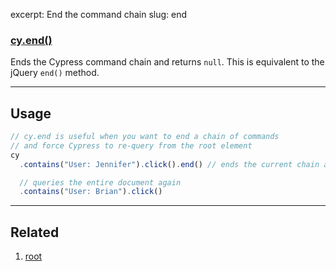 excerpt: End the command chain
slug: end

### [cy.end()](#usage)

Ends the Cypress command chain and returns `null`. This is equivalent to the jQuery `end()` method.

***

## Usage

```javascript
// cy.end is useful when you want to end a chain of commands
// and force Cypress to re-query from the root element
cy
  .contains("User: Jennifer").click().end() // ends the current chain and returns null

  // queries the entire document again
  .contains("User: Brian").click()
```

***

## Related
1. [root](http://on.cypress.io/api/root)